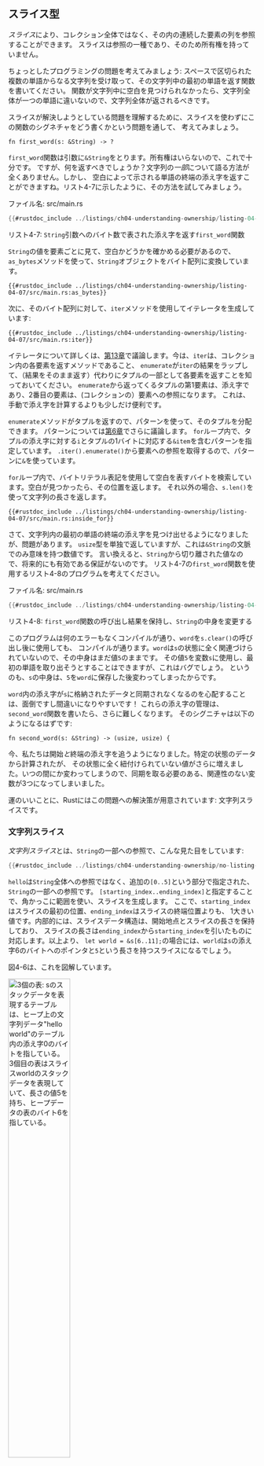 <!--
## The Slice Type
-->

## スライス型

<!--
*Slices* let you reference a contiguous sequence of elements in a collection
rather than the whole collection. A slice is a kind of reference, so it does
not have ownership.
-->

*スライス*により、コレクション全体ではなく、その内の連続した要素の列を参照することができます。
スライスは参照の一種であり、そのため所有権を持っていません。

<!--
Here’s a small programming problem: write a function that takes a string of
words separated by spaces and returns the first word it finds in that string.
If the function doesn’t find a space in the string, the whole string must be
one word, so the entire string should be returned.
-->

ちょっとしたプログラミングの問題を考えてみましょう: スペースで区切られた複数の単語からなる文字列を受け取って、その文字列中の最初の単語を返す関数を書いてください。
関数が文字列中に空白を見つけられなかったら、文字列全体が一つの単語に違いないので、文字列全体が返されるべきです。

<!--
Let’s work through how we’d write the signature of this function without using
slices, to understand the problem that slices will solve:
-->

スライスが解決しようとしている問題を理解するために、スライスを使わずにこの関数のシグネチャをどう書くかという問題を通して、
考えてみましょう。

```rust,ignore
fn first_word(s: &String) -> ?
```

<!--
The `first_word` function has a `&String` as a parameter. We don’t want
ownership, so this is fine. But what should we return? We don’t really have a
way to talk about *part* of a string. However, we could return the index of the
end of the word, indicated by a space. Let’s try that, as shown in Listing 4-7.
-->

`first_word`関数は引数に`&String`をとります。所有権はいらないので、これで十分です。
ですが、何を返すべきでしょうか？文字列の*一部*について語る方法が全くありません。しかし、
空白によって示される単語の終端の添え字を返すことができますね。リスト4-7に示したように、その方法を試してみましょう。

<!--
<span class="filename">Filename: src/main.rs</span>
-->

<span class="filename">ファイル名: src/main.rs</span>

```rust
{{#rustdoc_include ../listings/ch04-understanding-ownership/listing-04-07/src/main.rs:here}}
```

<!--
<span class="caption">Listing 4-7: The `first_word` function that returns a
byte index value into the `String` parameter</span>
-->

<span class="caption">リスト4-7: `String`引数へのバイト数で表された添え字を返す`first_word`関数</span>

<!--
Because we need to go through the `String` element by element and check whether
a value is a space, we’ll convert our `String` to an array of bytes using the
`as_bytes` method.
-->

`String`の値を要素ごとに見て、空白かどうかを確かめる必要があるので、
`as_bytes`メソッドを使って、`String`オブジェクトをバイト配列に変換しています。

```rust,ignore
{{#rustdoc_include ../listings/ch04-understanding-ownership/listing-04-07/src/main.rs:as_bytes}}
```

<!--
Next, we create an iterator over the array of bytes using the `iter` method:
-->

次に、そのバイト配列に対して、`iter`メソッドを使用してイテレータを生成しています:

```rust,ignore
{{#rustdoc_include ../listings/ch04-understanding-ownership/listing-04-07/src/main.rs:iter}}
```

<!--
We’ll discuss iterators in more detail in [Chapter 13][ch13].
For now, know that `iter` is a method that returns each element in a collection
and that `enumerate` wraps the result of `iter` and returns each element as
part of a tuple instead. The first element of the tuple returned from
`enumerate` is the index, and the second element is a reference to the element.
This is a bit more convenient than calculating the index ourselves.
-->

イテレータについて詳しくは、[第13章][ch13]で議論します。今は、`iter`は、コレクション内の各要素を返すメソッドであること、
`enumerate`が`iter`の結果をラップして、（結果をそのまま返す）代わりにタプルの一部として各要素を返すことを知っておいてください。
`enumerate`から返ってくるタプルの第1要素は、添え字であり、2番目の要素は、(コレクションの）要素への参照になります。
これは、手動で添え字を計算するよりも少しだけ便利です。

<!--
Because the `enumerate` method returns a tuple, we can use patterns to
destructure that tuple. We’ll be discussing patterns more in [Chapter
6][ch6]. In the `for` loop, we specify a pattern that has `i`
for the index in the tuple and `&item` for the single byte in the tuple.
Because we get a reference to the element from `.iter().enumerate()`, we use
`&` in the pattern.
-->

`enumerate`メソッドがタプルを返すので、パターンを使って、そのタプルを分配できます。
パターンについては[第6章][ch6]でさらに議論します。
`for`ループ内で、タプルの添え字に対する`i`とタプルの1バイトに対応する`&item`を含むパターンを指定しています。
`.iter().enumerate()`から要素への参照を取得するので、パターンに`&`を使っています。

<!--
Inside the `for` loop, we search for the byte that represents the space by
using the byte literal syntax. If we find a space, we return the position.
Otherwise, we return the length of the string by using `s.len()`.
-->

`for`ループ内で、バイトリテラル表記を使用して空白を表すバイトを検索しています。空白が見つかったら、その位置を返します。
それ以外の場合、`s.len()`を使って文字列の長さを返します。

```rust,ignore
{{#rustdoc_include ../listings/ch04-understanding-ownership/listing-04-07/src/main.rs:inside_for}}
```

<!--
We now have a way to find out the index of the end of the first word in the
string, but there’s a problem. We’re returning a `usize` on its own, but it’s
only a meaningful number in the context of the `&String`. In other words,
because it’s a separate value from the `String`, there’s no guarantee that it
will still be valid in the future. Consider the program in Listing 4-8 that
uses the `first_word` function from Listing 4-7.
-->

さて、文字列内の最初の単語の終端の添え字を見つけ出せるようになりましたが、問題があります。
`usize`型を単独で返していますが、これは`&String`の文脈でのみ意味を持つ数値です。
言い換えると、`String`から切り離された値なので、将来的にも有効である保証がないのです。
リスト4-7の`first_word`関数を使用するリスト4-8のプログラムを考えてください。

<!--
<span class="filename">Filename: src/main.rs</span>
-->

<span class="filename">ファイル名: src/main.rs</span>

```rust
{{#rustdoc_include ../listings/ch04-understanding-ownership/listing-04-08/src/main.rs:here}}
```

<!--
<span class="caption">Listing 4-8: Storing the result from calling the
`first_word` function and then changing the `String` contents</span>
-->

<span class="caption">リスト4-8: `first_word`関数の呼び出し結果を保持し、`String`の中身を変更する</span>

<!--
This program compiles without any errors and would also do so if we used `word`
after calling `s.clear()`. Because `word` isn’t connected to the state of `s`
at all, `word` still contains the value `5`. We could use that value `5` with
the variable `s` to try to extract the first word out, but this would be a bug
because the contents of `s` have changed since we saved `5` in `word`.
-->

このプログラムは何のエラーもなくコンパイルが通り、`word`を`s.clear()`の呼び出し後に使用しても、
コンパイルが通ります。`word`は`s`の状態に全く関連づけられていないので、その中身はまだ値`5`のままです。
その値`5`を変数`s`に使用し、最初の単語を取り出そうとすることはできますが、これはバグでしょう。
というのも、`s`の中身は、`5`を`word`に保存した後変わってしまったからです。

<!--
Having to worry about the index in `word` getting out of sync with the data in
`s` is tedious and error prone! Managing these indices is even more brittle if
we write a `second_word` function. Its signature would have to look like this:
-->

`word`内の添え字が`s`に格納されたデータと同期されなくなるのを心配することは、面倒ですし間違いになりやすいです！
これらの添え字の管理は、`second_word`関数を書いたら、さらに難しくなります。
そのシグニチャは以下のようになるはずです:

```rust,ignore
fn second_word(s: &String) -> (usize, usize) {
```

<!--
Now we’re tracking a starting *and* an ending index, and we have even more
values that were calculated from data in a particular state but aren’t tied to
that state at all. We have three unrelated variables floating around that need
to be kept in sync.
-->

今、私たちは開始*と*終端の添え字を追うようになりました。特定の状態のデータから計算されたが、
その状態に全く紐付けられていない値がさらに増えました。いつの間にか変わってしまうので、同期を取る必要のある、関連性のない変数が3つになってしまいました。

<!--
Luckily, Rust has a solution to this problem: string slices.
-->

運のいいことに、Rustにはこの問題への解決策が用意されています: 文字列スライスです。

<!--
### String Slices
-->

### 文字列スライス

<!--
A *string slice* is a reference to part of a `String`, and it looks like this:
-->

*文字列スライス*とは、`String`の一部への参照で、こんな見た目をしています:

```rust
{{#rustdoc_include ../listings/ch04-understanding-ownership/no-listing-17-slice/src/main.rs:here}}
```

<!--
Rather than a reference to the entire `String`, `hello` is a reference to a
portion of the `String`, specified in the extra `[0..5]` bit. We create slices
using a range within brackets by specifying `[starting_index..ending_index]`,
where `starting_index` is the first position in the slice and `ending_index` is
one more than the last position in the slice. Internally, the slice data
structure stores the starting position and the length of the slice, which
corresponds to `ending_index` minus `starting_index`. So, in the case of `let
world = &s[6..11];`, `world` would be a slice that contains a pointer to the
byte at index 6 of `s` with a length value of `5`.
-->

`hello`は`String`全体への参照ではなく、追加の`[0..5]`という部分で指定された、`String`の一部への参照です。
`[starting_index..ending_index]`と指定することで、角かっこに範囲を使い、スライスを生成します。
ここで、`starting_index`はスライスの最初の位置、`ending_index`はスライスの終端位置よりも、
1大きい値です。内部的には、スライスデータ構造は、開始地点とスライスの長さを保持しており、
スライスの長さは`ending_index`から`starting_index`を引いたものに対応します。以上より、
`let world = &s[6..11];`の場合には、`world`は`s`の添え字6のバイトへのポインタと`5`という長さを持つスライスになるでしょう。

<!--
Figure 4-6 shows this in a diagram.
-->

図4-6は、これを図解しています。

<!--
<img alt="Three tables: a table representing the stack data of s, which points
to the byte at index 0 in a table of the string data &quot;hello world&quot; on
the heap. The third table rep-resents the stack data of the slice world, which
has a length value of 5 and points to byte 6 of the heap data table."
src="img/trpl04-06.svg" class="center" style="width: 50%;" />
-->

<img alt="3個の表: sのスタックデータを表現するテーブルは、ヒープ上の文字列データ&quot;hello world&quot;のテーブル内の添え字0のバイトを指している。
3個目の表はスライスworldのスタックデータを表現していて、長さの値5を持ち、ヒープデータの表のバイト6を指している。"
src="img/trpl04-06.svg" class="center" style="width: 50%;" />

<!--
<span class="caption">Figure 4-6: String slice referring to part of a
`String`</span>
-->

<span class="caption">図4-6: `String`オブジェクトの一部を参照する文字列スライス</span>

<!--
With Rust’s `..` range syntax, if you want to start at index 0, you can drop
the value before the two periods. In other words, these are equal:
-->

Rustの`..`という範囲記法で、添え字0から始めたければ、2連ピリオドの前に値を書かなければいいです。
換言すれば、これらは等価です:

```rust
let s = String::from("hello");

let slice = &s[0..2];
let slice = &s[..2];
```

<!--
By the same token, if your slice includes the last byte of the `String`, you
can drop the trailing number. That means these are equal:
-->

同様の意味で、`String`の最後のバイトをスライスが含むのならば、末尾の数値を書かなければいいです。
つまり、これらは等価になります:

```rust
let s = String::from("hello");

let len = s.len();

let slice = &s[3..len];
let slice = &s[3..];
```

<!--
You can also drop both values to take a slice of the entire string. So these
are equal:
-->

さらに、両方の値を省略すると、文字列全体のスライスを得られます。故に、これらは等価です:

```rust
let s = String::from("hello");

let len = s.len();

let slice = &s[0..len];
let slice = &s[..];
```

<!--
> Note: String slice range indices must occur at valid UTF-8 character
> boundaries. If you attempt to create a string slice in the middle of a
> multibyte character, your program will exit with an error. For the purposes
> of introducing string slices, we are assuming ASCII only in this section; a
> more thorough discussion of UTF-8 handling is in the [“Storing UTF-8 Encoded
> Text with Strings”][strings] section of Chapter 8.
-->

> 注釈: 文字列スライスの範囲添え字は、有効なUTF-8文字境界に置かなければなりません。
> マルチバイト文字の真ん中で文字列スライスを生成しようとしたら、エラーでプログラムは落ちるでしょう。
> この節では文字列スライスを導入することが目的なので、ASCIIのみを想定しています; UTF-8に関するより徹底した議論は、
> 第8章の[「文字列でUTF-8エンコードされたテキストを格納する」][strings]節で行います。

<!--
With all this information in mind, let’s rewrite `first_word` to return a
slice. The type that signifies “string slice” is written as `&str`:
-->

これらの情報を念頭に、`first_word`を書き直してスライスを返すようにしましょう。
文字列スライスを意味する型は、`&str`と記述します:

<!--
<span class="filename">Filename: src/main.rs</span>
-->

<span class="filename">ファイル名: src/main.rs</span>

```rust
{{#rustdoc_include ../listings/ch04-understanding-ownership/no-listing-18-first-word-slice/src/main.rs:here}}
```

<!--
We get the index for the end of the word the same way we did in Listing 4-7, by
looking for the first occurrence of a space. When we find a space, we return a
string slice using the start of the string and the index of the space as the
starting and ending indices.
-->

リスト4-7で取った方法と同じように、最初の空白を探すことで単語の終端の添え字を取得しています。
空白を発見したら、文字列の最初を開始地点、空白の添え字を終了地点として使用して文字列スライスを返しています。

<!--
Now when we call `first_word`, we get back a single value that is tied to the
underlying data. The value is made up of a reference to the starting point of
the slice and the number of elements in the slice.
-->

これで、`first_word`を呼び出すと、元のデータに紐付けられた単独の値を得られるようになりました。
この値は、スライスの開始地点への参照とスライス中の要素数から構成されています。

<!--
Returning a slice would also work for a `second_word` function:
-->

`second_word`関数についても、スライスを返すことでうまくいくでしょう:

```rust,ignore
fn second_word(s: &String) -> &str {
```

<!--
We now have a straightforward API that’s much harder to mess up because the
compiler will ensure the references into the `String` remain valid. Remember
the bug in the program in Listing 4-8, when we got the index to the end of the
first word but then cleared the string so our index was invalid? That code was
logically incorrect but didn’t show any immediate errors. The problems would
show up later if we kept trying to use the first word index with an emptied
string. Slices make this bug impossible and let us know we have a problem with
our code much sooner. Using the slice version of `first_word` will throw a
compile-time error:
-->

これで、ずっと混乱しにくい素直なAPIになりました。なぜなら、`String`への参照が有効なままであることをコンパイラが、
保証してくれるからです。最初の単語の終端添え字を得た時に、
文字列を空っぽにして先ほどの添え字が無効になってしまったリスト4-8のプログラムのバグを覚えていますか？
そのコードは、論理的に正しくないのですが、即座にエラーにはなりませんでした。問題は後になってから発生し、
それは空の文字列に対して、最初の単語の添え字を使用し続けようとした時でした。スライスならこんなバグはあり得ず、
コードに問題があるなら、もっと迅速に判明します。スライスバージョンの`first_word`を使用すると、
コンパイルエラーが発生します:

<!--
<span class="filename">Filename: src/main.rs</span>
-->

<span class="filename">ファイル名: src/main.rs</span>

```rust,ignore,does_not_compile
{{#rustdoc_include ../listings/ch04-understanding-ownership/no-listing-19-slice-error/src/main.rs:here}}
```

<!--
Here’s the compiler error:
-->

こちらがコンパイルエラーです:

```console
{{#include ../listings/ch04-understanding-ownership/no-listing-19-slice-error/output.txt}}
```

<!--
Recall from the borrowing rules that if we have an immutable reference to
something, we cannot also take a mutable reference. Because `clear` needs to
truncate the `String`, it needs to get a mutable reference. The `println!`
after the call to `clear` uses the reference in `word`, so the immutable
reference must still be active at that point. Rust disallows the mutable
reference in `clear` and the immutable reference in `word` from existing at the
same time, and compilation fails. Not only has Rust made our API easier to use,
but it has also eliminated an entire class of errors at compile time!
-->

借用規則から、何かへの不変な参照がある時、さらに可変な参照を得ることはできないことを思い出してください。
`clear`は`String`を切り詰める必要があるので、可変な参照を得る必要があります。
`clear`の呼び出しの後の`println!`は`word`中の参照を使用するので、不変参照はその時点でもまだ有効でなくてはいけません。
Rustは`clear`中の可変参照と`word`中の不変参照が同時に存在することを認めないので、コンパイルが失敗します。
RustのおかげでAPIが使いやすくなるだけでなく、ある種のエラー全てを完全にコンパイル時に排除してくれるのです！

<!-- Old heading. Do not remove or links may break. -->
<!--
<a id="string-literals-are-slices"></a>
-->

<!--
#### String Literals as Slices
-->

#### スライスとしての文字列リテラル

<!--
Recall that we talked about string literals being stored inside the binary. Now
that we know about slices, we can properly understand string literals:
-->

文字列は、バイナリに埋め込まれると話したことを思い出してください。今やスライスのことを知ったので、
文字列リテラルを正しく理解することができます。

```rust
let s = "Hello, world!";
```

<!--
The type of `s` here is `&str`: it’s a slice pointing to that specific point of
the binary. This is also why string literals are immutable; `&str` is an
immutable reference.
-->

ここでの`s`の型は、`&str`です: バイナリのその特定の位置を指すスライスです。
これは、文字列が不変である理由にもなっています。要するに、`&str`は不変な参照なのです。

<!--
#### String Slices as Parameters
-->

#### 引数としての文字列スライス

<!--
Knowing that you can take slices of literals and `String` values leads us to
one more improvement on `first_word`, and that’s its signature:
-->

リテラルや`String`値のスライスを得ることができると知ると、`first_word`に対して、もう一つ改善点を見出すことができます。
シグニチャです:

```rust,ignore
fn first_word(s: &String) -> &str {
```

<!--
A more experienced Rustacean would write the signature shown in Listing 4-9
instead because it allows us to use the same function on both `&String` values
and `&str` values.
-->

もっと経験を積んだRustaceanなら、代わりにリスト4-9のようなシグニチャを書くでしょう。というのも、こうすると、
同じ関数を`&String`値と`&str`値両方に使えるようになるからです。

```rust,ignore
{{#rustdoc_include ../listings/ch04-understanding-ownership/listing-04-09/src/main.rs:here}}
```

<!--
<span class="caption">Listing 4-9: Improving the `first_word` function by using
a string slice for the type of the `s` parameter</span>
-->

<span class="caption">リスト4-9: `s`引数の型に文字列スライスを使用して`first_word`関数を改善する</span>

<!--
If we have a string slice, we can pass that directly. If we have a `String`, we
can pass a slice of the `String` or a reference to the `String`. This
flexibility takes advantage of *deref coercions*, a feature we will cover in
[“Implicit Deref Coercions with Functions and
Methods”][deref-coercions] section of Chapter 15.
-->

もし、文字列スライスがあるなら、それを直接渡せます。`String`があるなら、
その`String`のスライスか、`String`への参照を渡せます。この柔軟性は、第15章の[「関数やメソッドで暗黙的な参照外し型強制」][deref-coercions]で扱う機能、
*参照外し型強制*の利点を活用して実現されています。

<!--
Defining a function to take a string slice instead of a reference to a `String`
makes our API more general and useful without losing any functionality:
-->

`String`への参照の代わりに文字列スライスを取るよう関数を定義すると、
何も機能を失うことなくAPIをより一般的で有益なものにできるのです。

<span class="filename">Filename: src/main.rs</span>

```rust
{{#rustdoc_include ../listings/ch04-understanding-ownership/listing-04-09/src/main.rs:usage}}
```

<!--
### Other Slices
-->

### 他のスライス

<!--
String slices, as you might imagine, are specific to strings. But there’s a
more general slice type too. Consider this array:
-->

文字列リテラルは、ご想像通り、文字列に特化したものです。ですが、もっと一般的なスライス型も存在します。
この配列を考えてください:

```rust
let a = [1, 2, 3, 4, 5];
```

<!--
Just as we might want to refer to part of a string, we might want to refer to
part of an array. We’d do so like this:
-->

文字列の一部を参照したくなる可能性があるのと同様、配列の一部を参照したくなる可能性もあります。
以下のようにすれば、参照することができます:

```rust
let a = [1, 2, 3, 4, 5];

let slice = &a[1..3];

assert_eq!(slice, &[2, 3]);
```

<!--
This slice has the type `&[i32]`. It works the same way as string slices do, by
storing a reference to the first element and a length. You’ll use this kind of
slice for all sorts of other collections. We’ll discuss these collections in
detail when we talk about vectors in Chapter 8.
-->

このスライスは、`&[i32]`という型になります。これも文字列スライスと同じように動作します。
つまり、最初の要素への参照と長さを保持するのです。
この種のスライスは、他のすべての種類のコレクションに対して使用することになるでしょう。
それらのコレクションについて、詳しくは、第8章でベクタについて話すときに議論します。

<!--
## Summary
-->

## まとめ

<!--
The concepts of ownership, borrowing, and slices ensure memory safety in Rust
programs at compile time. The Rust language gives you control over your memory
usage in the same way as other systems programming languages, but having the
owner of data automatically clean up that data when the owner goes out of scope
means you don’t have to write and debug extra code to get this control.
-->

所有権、借用、スライスの概念は、Rustプログラムにおいて、コンパイル時にメモリ安全性を保証します。
Rust言語も他のシステムプログラミング言語と同じように、メモリの使用法について制御させてくれるわけですが、
データの所有者がスコープを抜けたときに、所有者に自動的にデータを片付けさせることは、この制御をするために、
余計なコードを書いたりデバッグしたりする必要がないことを意味します。

<!--
Ownership affects how lots of other parts of Rust work, so we’ll talk about
these concepts further throughout the rest of the book. Let’s move on to
Chapter 5 and look at grouping pieces of data together in a `struct`.
-->

所有権は、Rustの他のいろんな部分が動作する方法に影響を与えるので、これ以降もこれらの概念についてさらに語っていく予定です。
第5章に移って、`struct`でデータをグループ化することについて見ていきましょう。

<!--
[ch13]: ch13-02-iterators.html
[ch6]: ch06-02-match.html#patterns-that-bind-to-values
[strings]: ch08-02-strings.html#storing-utf-8-encoded-text-with-strings
[deref-coercions]: ch15-02-deref.html#implicit-deref-coercions-with-functions-and-methods
-->

[ch13]: ch13-02-iterators.html
[ch6]: ch06-02-match.html#値に束縛されるパターン
[strings]: ch08-02-strings.html#文字列でutf-8でエンコードされたテキストを保持する
[deref-coercions]: ch15-02-deref.html#関数やメソッドで暗黙的な参照外し型強制
